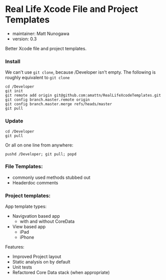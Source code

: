 # Real Life Xcode File and Project Templates

- maintainer: Matt Nunogawa
- version: 0.3

Better Xcode file and project templates.

### Install

We can't use `git clone`, because /Developer isn't empty.  The following is roughly equivalent to `git clone`

    cd /Developer
    git init
    git remote add origin git@github.com:amattn/RealLifeXcodeTemplates.git
    git config branch.master.remote origin
    git config branch.master.merge refs/heads/master
    git pull

### Update

    cd /Developer
    git pull
    
Or all on one line from anywhere:

    pushd /Developer; git pull; popd

### File Templates:

- commonly used methods stubbed out
- Headerdoc comments

### Project templates:

App template types:

- Navigvation based app
    - with and without CoreData
- View based app
    - iPad
    - iPhone

Features:

- Improved Project layout
- Static analysis on by default
- Unit tests
- Refactored Core Data stack (when appropriate)

